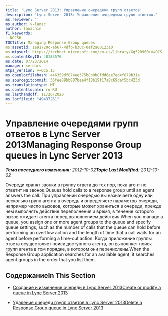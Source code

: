```yaml
---
title: 'Lync Server 2013: Управление очередями групп ответов'
description: 'Lync Server 2013: Управление очередями групп ответов.'
ms.reviewer: ''
ms.author: v-lanac
author: lanachin
f1.keywords:
- NOCSH
TOCTitle: Managing Response Group queues
ms:assetid: 1e91720c-ab67-4dfb-b30c-0ef2a8012310
ms:mtpsurl: https://technet.microsoft.com/en-us/library/Gg520960(v=OCS.15)
ms:contentKeyID: 48183576
ms.date: 07/23/2014
manager: serdars
mtps_version: v=OCS.15
ms.openlocfilehash: a46359df874ee375b8b0b8fdd6ee7ed4f879b31e
ms.sourcegitcommit: 36fee89bb887bea4f18b19f17a8c69daf5bc423d
ms.translationtype: MT
ms.contentlocale: ru-RU
ms.lasthandoff: 11/26/2020
ms.locfileid: "49437261"
---
```

# <a name="managing-response-group-queues-in-lync-server-2013"></a><span data-ttu-id="cac2e-103">Управление очередями групп ответов в Lync Server 2013</span><span class="sxs-lookup"><span data-stu-id="cac2e-103">Managing Response Group queues in Lync Server 2013</span></span>

<div data-xmlns="http://www.w3.org/1999/xhtml">

<div class="topic" data-xmlns="http://www.w3.org/1999/xhtml" data-msxsl="urn:schemas-microsoft-com:xslt" data-cs="https://msdn.microsoft.com/">

<div data-asp="https://msdn2.microsoft.com/asp">



</div>

<div id="mainSection">

<div id="mainBody"><span data-ttu-id="cac2e-104">

<span> </span></span><span class="sxs-lookup"><span data-stu-id="cac2e-104">

<span> </span></span></span>

<span data-ttu-id="cac2e-105">_**Тема последнего изменения:** 2012-10-02_</span><span class="sxs-lookup"><span data-stu-id="cac2e-105">_**Topic Last Modified:** 2012-10-02_</span></span>

<span data-ttu-id="cac2e-106">Очереди хранят звонки в группу ответа до тех пор, пока агент не ответит на звонок.</span><span class="sxs-lookup"><span data-stu-id="cac2e-106">Queues hold calls to a response group until an agent answers the call.</span></span> <span data-ttu-id="cac2e-107">При управлении очередью вы назначаете одну или несколько групп агента в очередь и определяете параметры очереди, например число вызовов, которые может храниться в очереди, прежде чем выполнять действие переполнения и время, в течение которого вызов ожидает агента перед выполнением действия.</span><span class="sxs-lookup"><span data-stu-id="cac2e-107">When you manage a queue, you assign one or more agent groups to the queue and specify queue settings, such as the number of calls that the queue can hold before performing an overflow action and the length of time that a call waits for an agent before performing a time-out action.</span></span> <span data-ttu-id="cac2e-108">Когда приложение группы ответа осуществляет поиск доступного агента, он выполняет поиск групп агента в том порядке, в котором они перечислены.</span><span class="sxs-lookup"><span data-stu-id="cac2e-108">When the Response Group application searches for an available agent, it searches agent groups in the order that you list them.</span></span>

<div>

## <a name="in-this-section"></a><span data-ttu-id="cac2e-109">Содержание</span><span class="sxs-lookup"><span data-stu-id="cac2e-109">In This Section</span></span>

  - [<span data-ttu-id="cac2e-110">Создание и изменение очереди в Lync Server 2013</span><span class="sxs-lookup"><span data-stu-id="cac2e-110">Create or modify a queue in Lync Server 2013</span></span>](lync-server-2013-create-or-modify-a-queue.md)

  - [<span data-ttu-id="cac2e-111">Удаление очереди групп ответов в Lync Server 2013</span><span class="sxs-lookup"><span data-stu-id="cac2e-111">Delete a Response Group queue in Lync Server 2013</span></span>](lync-server-2013-delete-a-response-group-queue.md)

<span data-ttu-id="cac2e-112"></div>

</div>

<span> </span>

</div>

</div>

</span><span class="sxs-lookup"><span data-stu-id="cac2e-112"></div>

</div>

<span> </span>

</div>

</div>

</span></span></div>

